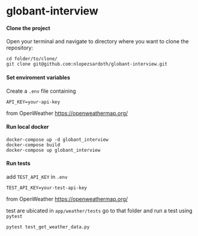 # globant-interview

#### Clone the project

Open your terminal and navigate to directory where you want to clone the repository:

```shell
cd folder/to/clone/
git clone git@github.com:nlopezsardoth/globant-interview.git
```

#### Set enviroment variables

Create a `.env` file containing 

```shell
API_KEY=your-api-key 
```
from OpenWeather https://openweathermap.org/


#### Run local docker

```shell
docker-compose up -d globant_interview
docker-compose build
docker-compose up globant_interview
```


#### Run tests
add `TEST_API_KEY` in  `.env`

```shell
TEST_API_KEY=your-test-api-key 
```
from OpenWeather https://openweathermap.org/

test are ubicated in `app/weather/tests` go to that folder and run a test using  `pytest `

```shell
pytest test_get_weather_data.py
```


